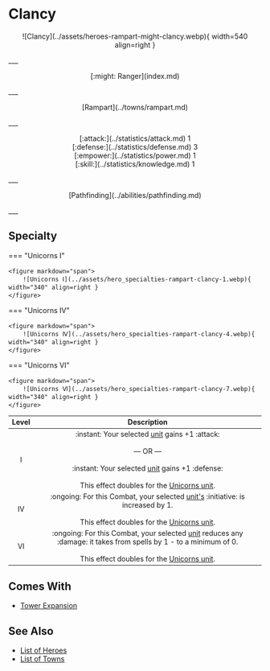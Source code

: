 # Clancy

<p style="text-align: center;" markdown>![Clancy](../assets/heroes-rampart-might-clancy.webp){ width=540 align=right }</p>
___
<p style="text-align: center;" markdown>[:might: Ranger](index.md)</p>
___
<p style="text-align: center;" markdown>[Rampart](../towns/rampart.md)</p>
___

<p style="text-align: center;" markdown>[:attack:](../statistics/attack.md)&nbsp;1</br>[:defense:](../statistics/defense.md)&nbsp;3</br>[:empower:](../statistics/power.md)&nbsp;1</br>[:skill:](../statistics/knowledge.md)&nbsp;1</p>
___
<p style="text-align: center;" markdown>[Pathfinding](../abilities/pathfinding.md)</p>
___

## Specialty

=== "Unicorns Ⅰ"

    <figure markdown="span">
        ![Unicorns Ⅰ](../assets/hero_specialties-rampart-clancy-1.webp){ width="340" align=right }
    </figure>

=== "Unicorns Ⅳ"

    <figure markdown="span">
        ![Unicorns Ⅳ](../assets/hero_specialties-rampart-clancy-4.webp){ width="340" align=right }
    </figure>

=== "Unicorns Ⅵ"

    <figure markdown="span">
        ![Unicorns Ⅵ](../assets/hero_specialties-rampart-clancy-7.webp){ width="340" align=right }
    </figure>


| Level | Description |
| :---: | :---: |
| Ⅰ | :instant: Your selected [unit](../units/index.md) gains +1 :attack:<br><br>— OR —<br><br>:instant: Your selected [unit](../units/index.md) gains +1 :defense:<br><br>This effect doubles for the [Unicorns unit](../units/unicorns.md). |
| Ⅳ | :ongoing: For this Combat, your selected [unit's](../units/index.md) :initiative: is increased by 1.<br><br>This effect doubles for the [Unicorns unit](../units/unicorns.md). |
| Ⅵ | :ongoing: For this Combat, your selected [unit](../units/index.md) reduces any :damage: it takes from spells by 1 - to a minimum of 0.<br><br>This effect doubles for the [Unicorns unit](../units/unicorns.md). |


## Comes With

- [Tower Expansion](../content/tower_expansion.md)


## See Also

- [List of Heroes](index.md)
- [List of Towns](../towns/index.md)

